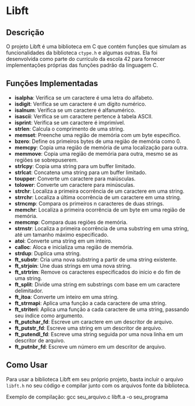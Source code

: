 # Libft

## Descrição
O projeto Libft é uma biblioteca em C que contém funções que simulam as funcionalidades da biblioteca `ctype.h` e algumas outras. Ela foi desenvolvida como parte do currículo da escola 42 para fornecer implementações próprias das funções padrão da linguagem C.

## Funções Implementadas

- **isalpha**: Verifica se um caractere é uma letra do alfabeto.
- **isdigit**: Verifica se um caractere é um dígito numérico.
- **isalnum**: Verifica se um caractere é alfanumérico.
- **isascii**: Verifica se um caractere pertence à tabela ASCII.
- **isprint**: Verifica se um caractere é imprimível.
- **strlen**: Calcula o comprimento de uma string.
- **memset**: Preenche uma região de memória com um byte específico.
- **bzero**: Define os primeiros bytes de uma região de memória como 0.
- **memcpy**: Copia uma região de memória de uma localização para outra.
- **memmove**: Copia uma região de memória para outra, mesmo se as regiões se sobrepuserem.
- **strlcpy**: Copia uma string para um buffer limitado.
- **strlcat**: Concatena uma string para um buffer limitado.
- **toupper**: Converte um caractere para maiúsculas.
- **tolower**: Converte um caractere para minúsculas.
- **strchr**: Localiza a primeira ocorrência de um caractere em uma string.
- **strrchr**: Localiza a última ocorrência de um caractere em uma string.
- **strncmp**: Compara os primeiros n caracteres de duas strings.
- **memchr**: Localiza a primeira ocorrência de um byte em uma região de memória.
- **memcmp**: Compara duas regiões de memória.
- **strnstr**: Localiza a primeira ocorrência de uma substring em uma string, até um tamanho máximo especificado.
- **atoi**: Converte uma string em um inteiro.
- **calloc**: Aloca e inicializa uma região de memória.
- **strdup**: Duplica uma string.
- **ft_substr**: Cria uma nova substring a partir de uma string existente.
- **ft_strjoin**: Une duas strings em uma nova string.
- **ft_strtrim**: Remove os caracteres especificados do início e do fim de uma string.
- **ft_split**: Divide uma string em substrings com base em um caractere delimitador.
- **ft_itoa**: Converte um inteiro em uma string.
- **ft_strmapi**: Aplica uma função a cada caractere de uma string.
- **ft_striteri**: Aplica uma função a cada caractere de uma string, passando seu índice como argumento.
- **ft_putchar_fd**: Escreve um caractere em um descritor de arquivo.
- **ft_putstr_fd**: Escreve uma string em um descritor de arquivo.
- **ft_putendl_fd**: Escreve uma string seguida por uma nova linha em um descritor de arquivo.
- **ft_putnbr_fd**: Escreve um número em um descritor de arquivo.

## Como Usar

Para usar a biblioteca Libft em seu próprio projeto, basta incluir o arquivo `libft.h` no seu código e compilar junto com os arquivos fonte da biblioteca.

Exemplo de compilação:
gcc seu_arquivo.c libft.a -o seu_programa
